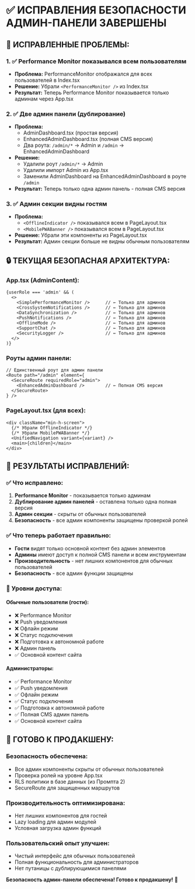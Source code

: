 # ✅ ИСПРАВЛЕНИЯ БЕЗОПАСНОСТИ АДМИН-ПАНЕЛИ ЗАВЕРШЕНЫ

## 🚨 **ИСПРАВЛЕННЫЕ ПРОБЛЕМЫ:**

### **1. ✅ Performance Monitor показывался всем пользователям**
- **Проблема:** PerformanceMonitor отображался для всех пользователей в Index.tsx
- **Решение:** Убрали `<PerformanceMonitor />` из Index.tsx
- **Результат:** Теперь Performance Monitor показывается только админам через App.tsx

### **2. ✅ Две админ панели (дублирование)**
- **Проблема:** 
  - AdminDashboard.tsx (простая версия)
  - EnhancedAdminDashboard.tsx (полная CMS версия)
  - Два роута: `/admin/*` → Admin и `/admin` → EnhancedAdminDashboard
- **Решение:**
  - Удалили роут `/admin/*` → Admin
  - Удалили импорт Admin из App.tsx
  - Заменили AdminDashboard на EnhancedAdminDashboard в роуте `/admin`
- **Результат:** Теперь только одна админ панель - полная CMS версия

### **3. ✅ Админ секции видны гостям**
- **Проблема:** 
  - `<OfflineIndicator />` показывался всем в PageLayout.tsx
  - `<MobilePWABanner />` показывался всем в PageLayout.tsx
- **Решение:** Убрали эти компоненты из PageLayout.tsx
- **Результат:** Админ секции больше не видны обычным пользователям

## 🔒 **ТЕКУЩАЯ БЕЗОПАСНАЯ АРХИТЕКТУРА:**

### **App.tsx (AdminContent):**
```tsx
{userRole === 'admin' && (
  <>
    <SimplePerformanceMonitor />      // ← Только для админов
    <CrossSystemNotifications />      // ← Только для админов
    <DataSynchronization />           // ← Только для админов
    <PushNotifications />             // ← Только для админов
    <OfflineMode />                   // ← Только для админов
    <SupportChat />                   // ← Только для админов
    <SecurityLogger />                // ← Только для админов
  </>
)}
```

### **Роуты админ панели:**
```tsx
// Единственный роут для админ панели
<Route path="/admin" element={
  <SecureRoute requiredRole="admin">
    <EnhancedAdminDashboard />        // ← Полная CMS версия
  </SecureRoute>
} />
```

### **PageLayout.tsx (для всех):**
```tsx
<div className="min-h-screen">
  {/* Убрали OfflineIndicator */}
  {/* Убрали MobilePWABanner */}
  <UnifiedNavigation variant={variant} />
  <main>{children}</main>
</div>
```

## 🎯 **РЕЗУЛЬТАТЫ ИСПРАВЛЕНИЙ:**

### ✅ **Что исправлено:**
1. **Performance Monitor** - показывается только админам
2. **Дублирование админ панелей** - оставлена только одна полная версия
3. **Админ секции** - скрыты от обычных пользователей
4. **Безопасность** - все админ компоненты защищены проверкой ролей

### ✅ **Что теперь работает правильно:**
- **Гости** видят только основной контент без админ элементов
- **Админы** имеют доступ к полной CMS панели и всем инструментам
- **Производительность** - нет лишних компонентов для обычных пользователей
- **Безопасность** - все админ функции защищены

### 🔐 **Уровни доступа:**

#### **Обычные пользователи (гости):**
- ❌ Performance Monitor
- ❌ Push уведомления
- ❌ Офлайн режим  
- ❌ Статус подключения
- ❌ Подготовка к автономной работе
- ❌ Админ панель
- ✅ Основной контент сайта

#### **Администраторы:**
- ✅ Performance Monitor
- ✅ Push уведомления
- ✅ Офлайн режим
- ✅ Статус подключения
- ✅ Подготовка к автономной работе
- ✅ Полная CMS админ панель
- ✅ Основной контент сайта

## 🚀 **ГОТОВО К ПРОДАКШЕНУ:**

### **Безопасность обеспечена:**
- Все админ компоненты скрыты от обычных пользователей
- Проверка ролей на уровне App.tsx
- RLS политики в базе данных (из Промпта 2)
- SecureRoute для защищенных маршрутов

### **Производительность оптимизирована:**
- Нет лишних компонентов для гостей
- Lazy loading для админ модулей
- Условная загрузка админ функций

### **Пользовательский опыт улучшен:**
- Чистый интерфейс для обычных пользователей
- Полная функциональность для администраторов
- Нет путаницы с дублирующимися панелями

**Безопасность админ-панели обеспечена! Готово к продакшену!** 🎉
